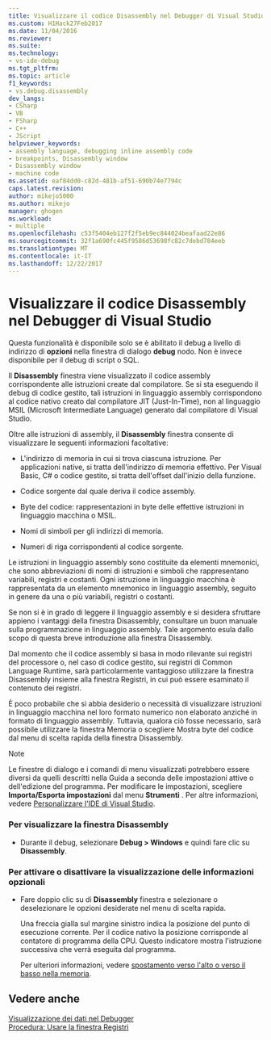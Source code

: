 ```yaml
---
title: Visualizzare il codice Disassembly nel Debugger di Visual Studio | Documenti Microsoft
ms.custom: H1Hack27Feb2017
ms.date: 11/04/2016
ms.reviewer: 
ms.suite: 
ms.technology:
- vs-ide-debug
ms.tgt_pltfrm: 
ms.topic: article
f1_keywords:
- vs.debug.disassembly
dev_langs:
- CSharp
- VB
- FSharp
- C++
- JScript
helpviewer_keywords:
- assembly language, debugging inline assembly code
- breakpoints, Disassembly window
- Disassembly window
- machine code
ms.assetid: eaf84dd0-c82d-481b-af51-690b74e7794c
caps.latest.revision: 
author: mikejo5000
ms.author: mikejo
manager: ghogen
ms.workload:
- multiple
ms.openlocfilehash: c53f5404eb127f2f5eb9ec844024beafaad22e86
ms.sourcegitcommit: 32f1a690fc445f9586d53698fc82c7debd784eeb
ms.translationtype: MT
ms.contentlocale: it-IT
ms.lasthandoff: 12/22/2017
---
```

# <a name="view-disassembly-code-in-the-visual-studio-debugger"></a>Visualizzare il codice Disassembly nel Debugger di Visual Studio
Questa funzionalità è disponibile solo se è abilitato il debug a livello di indirizzo di **opzioni** nella finestra di dialogo **debug** nodo. Non è invece disponibile per il debug di script o SQL.  
  
 Il **Disassembly** finestra viene visualizzato il codice assembly corrispondente alle istruzioni create dal compilatore. Se si sta eseguendo il debug di codice gestito, tali istruzioni in linguaggio assembly corrispondono al codice nativo creato dal compilatore JIT (Just-In-Time), non al linguaggio MSIL (Microsoft Intermediate Language) generato dal compilatore di Visual Studio.  
  
 Oltre alle istruzioni di assembly, il **Disassembly** finestra consente di visualizzare le seguenti informazioni facoltative:  
  
-   L'indirizzo di memoria in cui si trova ciascuna istruzione. Per applicazioni native, si tratta dell'indirizzo di memoria effettivo. Per Visual Basic, C# o codice gestito, si tratta dell'offset dall'inizio della funzione.  
  
-   Codice sorgente dal quale deriva il codice assembly.  
  
-   Byte del codice: rappresentazioni in byte delle effettive istruzioni in linguaggio macchina o MSIL.  
  
-   Nomi di simboli per gli indirizzi di memoria.  
  
-   Numeri di riga corrispondenti al codice sorgente.  
  
 Le istruzioni in linguaggio assembly sono costituite da elementi mnemonici, che sono abbreviazioni di nomi di istruzioni e simboli che rappresentano variabili, registri e costanti. Ogni istruzione in linguaggio macchina è rappresentata da un elemento mnemonico in linguaggio assembly, seguito in genere da una o più variabili, registri o costanti.  
  
 Se non si è in grado di leggere il linguaggio assembly e si desidera sfruttare appieno i vantaggi della finestra Disassembly, consultare un buon manuale sulla programmazione in linguaggio assembly. Tale argomento esula dallo scopo di questa breve introduzione alla finestra Disassembly.  
  
 Dal momento che il codice assembly si basa in modo rilevante sui registri del processore o, nel caso di codice gestito, sui registri di Common Language Runtime, sarà particolarmente vantaggioso utilizzare la finestra Disassembly insieme alla finestra Registri, in cui può essere esaminato il contenuto dei registri.  
  
 È poco probabile che si abbia desiderio o necessità di visualizzare istruzioni in linguaggio macchina nel loro formato numerico non elaborato anziché in formato di linguaggio assembly. Tuttavia, qualora ciò fosse necessario, sarà possibile utilizzare la finestra Memoria o scegliere Mostra byte del codice dal menu di scelta rapida della finestra Disassembly.  
  
> [!NOTE]
>  Le finestre di dialogo e i comandi di menu visualizzati potrebbero essere diversi da quelli descritti nella Guida a seconda delle impostazioni attive o dell'edizione del programma. Per modificare le impostazioni, scegliere **Importa/Esporta impostazioni** dal menu **Strumenti** . Per altre informazioni, vedere [Personalizzare l'IDE di Visual Studio](../ide/personalizing-the-visual-studio-ide.md).  
  
### <a name="to-display-the-disassembly-window"></a>Per visualizzare la finestra Disassembly  
  
-   Durante il debug, selezionare **Debug > Windows** e quindi fare clic su **Disassembly**.
  
### <a name="to-turn-optional-information-on-or-off"></a>Per attivare o disattivare la visualizzazione delle informazioni opzionali  
  
-   Fare doppio clic su di **Disassembly** finestra e selezionare o deselezionare le opzioni desiderate nel menu di scelta rapida.  
  
     Una freccia gialla sul margine sinistro indica la posizione del punto di esecuzione corrente. Per il codice nativo la posizione corrisponde al contatore di programma della CPU. Questo indicatore mostra l'istruzione successiva che verrà eseguita dal programma.  
  
     Per ulteriori informazioni, vedere [spostamento verso l'alto o verso il basso nella memoria](../debugger/how-to-page-up-or-down-in-memory.md).  
  
## <a name="see-also"></a>Vedere anche  
 [Visualizzazione dei dati nel Debugger](../debugger/viewing-data-in-the-debugger.md)   
 [Procedura: Usare la finestra Registri](../debugger/how-to-use-the-registers-window.md)